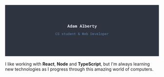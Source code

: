 <img src="https://raw.githubusercontent.com/AdamAlberty/AdamAlberty/master/readme-banner.png" />

I like working with **React**, **Node** and **TypeScript**, but I'm always learning new technologies as I progress through this amazing world of computers.
